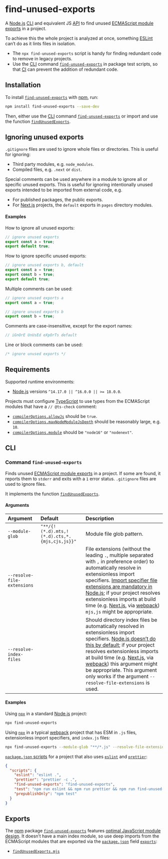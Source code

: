# find-unused-exports

A [Node.js](https://nodejs.org) [CLI](#cli) and equivalent JS [API](#exports) to find unused [ECMAScript module exports](https://developer.mozilla.org/en-US/docs/Web/JavaScript/Reference/Statements/export) in a project.

To achieve this the whole project is analyzed at once, something [ESLint](https://eslint.org) can’t do as it lints files in isolation.

- The `npx find-unused-exports` script is handy for finding redundant code to remove in legacy projects.
- Use the [CLI](#cli) command [`find-unused-exports`](#command-find-unused-exports) in package test scripts, so that [CI](https://en.wikipedia.org/wiki/Continuous_integration) can prevent the addition of redundant code.

## Installation

To install [`find-unused-exports`](https://npm.im/find-unused-exports) with [npm](https://npmjs.com/get-npm), run:

```sh
npm install find-unused-exports --save-dev
```

Then, either use the [CLI](#cli) command [`find-unused-exports`](#command-find-unused-exports) or import and use the function [`findUnusedExports`](./findUnusedExports.mjs).

## Ignoring unused exports

`.gitignore` files are used to ignore whole files or directories. This is useful for ignoring:

- Third party modules, e.g. `node_modules`.
- Compiled files, e.g. `.next` or `dist`.

Special comments can be used anywhere in a module to ignore all or specific unused exports. This is useful for ignoring intentionally unused exports intended to be imported from external code, e.g.

- For published packages, the public exports.
- For [Next.js](https://nextjs.org) projects, the `default` exports in `pages` directory modules.

#### Examples

How to ignore all unused exports:

```js
// ignore unused exports
export const a = true;
export default true;
```

How to ignore specific unused exports:

```js
// ignore unused exports b, default
export const a = true;
export const b = true;
export default true;
```

Multiple comments can be used:

```js
// ignore unused exports a
export const a = true;

// ignore unused exports b
export const b = true;
```

Comments are case-insensitive, except for the export names:

```js
// iGnOrE UnUsEd eXpOrTs default
```

Line or block comments can be used:

```js
/* ignore unused exports */
```

## Requirements

Supported runtime environments:

- [Node.js](https://nodejs.org) versions `^14.17.0 || ^16.0.0 || >= 18.0.0`.

Projects must configure [TypeScript](https://typescriptlang.org) to use types from the ECMAScript modules that have a `// @ts-check` comment:

- [`compilerOptions.allowJs`](https://typescriptlang.org/tsconfig#allowJs) should be `true`.
- [`compilerOptions.maxNodeModuleJsDepth`](https://typescriptlang.org/tsconfig#maxNodeModuleJsDepth) should be reasonably large, e.g. `10`.
- [`compilerOptions.module`](https://typescriptlang.org/tsconfig#module) should be `"node16"` or `"nodenext"`.

## CLI

### Command `find-unused-exports`

Finds unused [ECMAScript module exports](https://developer.mozilla.org/en-US/docs/Web/JavaScript/Reference/Statements/export) in a project. If some are found, it reports them to `stderr` and exits with a `1` error status. `.gitignore` files are used to ignore files.

It implements the function [`findUnusedExports`](./findUnusedExports.mjs).

#### Arguments

| Argument | Default | Description |
| :-- | :-- | :-- |
| `--module-glob` | `"**/{!(*.d).mts,!(*.d).cts,*.{mjs,cjs,js}}"` | Module file glob pattern. |
| `--resolve-file-extensions` |  | File extensions (without the leading `.`, multiple separated with `,` in preference order) to automatically resolve in extensionless import specifiers. [Import specifier file extensions are mandatory in Node.js](https://nodejs.org/api/esm.html#mandatory-file-extensions); if your project resolves extensionless imports at build time (e.g. [Next.js](https://nextjs.org), via [webpack](https://webpack.js.org)) `mjs,js` might be appropriate. |
| `--resolve-index-files` |  | Should directory index files be automatically resolved in extensionless import specifiers. [Node.js doesn’t do this by default](https://nodejs.org/api/esm.html#mandatory-file-extensions); if your project resolves extensionless imports at build time (e.g. [Next.js](https://nextjs.org), via [webpack](https://webpack.js.org)) this argument might be appropriate. This argument only works if the argument `--resolve-file-extensions` is used. |

#### Examples

Using [`npx`](https://docs.npmjs.com/cli/v8/commands/npx) in a standard [Node.js](https://nodejs.org) project:

```sh
npx find-unused-exports
```

Using [`npx`](https://docs.npmjs.com/cli/v8/commands/npx) in a typical [webpack](https://webpack.js.org) project that has ESM in `.js` files, extensionless import specifiers, and `index.js` files:

```sh
npx find-unused-exports --module-glob "**/*.js" --resolve-file-extensions js --resolve-index-files
```

[`package.json` scripts](https://docs.npmjs.com/cli/v8/using-npm/scripts) for a project that also uses [`eslint`](https://npm.im/eslint) and [`prettier`](https://npm.im/prettier):

```json
{
  "scripts": {
    "eslint": "eslint .",
    "prettier": "prettier -c .",
    "find-unused-exports": "find-unused-exports",
    "test": "npm run eslint && npm run prettier && npm run find-unused-exports",
    "prepublishOnly": "npm test"
  }
}
```

## Exports

The [npm](https://npmjs.com) package [`find-unused-exports`](https://npm.im/find-unused-exports) features [optimal JavaScript module design](https://jaydenseric.com/blog/optimal-javascript-module-design). It doesn’t have a main index module, so use deep imports from the ECMAScript modules that are exported via the [`package.json`](./package.json) field [`exports`](https://nodejs.org/api/packages.html#exports):

- [`findUnusedExports.mjs`](./findUnusedExports.mjs)

